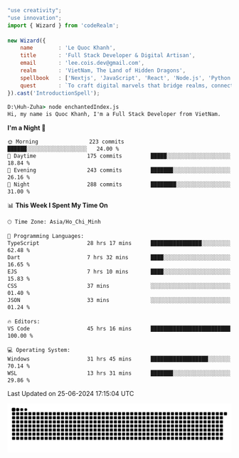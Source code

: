 <!--x axis divider-->

```js 
"use creativity";
"use innovation";
import { Wizard } from 'codeRealm';

new Wizard({
    name        : 'Le Quoc Khanh',
    title       : 'Full Stack Developer & Digital Artisan',
    email       : 'lee.cois.dev@gmail.com',
    realm       : 'VietNam, The Land of Hidden Dragons',
    spellbook   : ['Nextjs', 'JavaScript', 'React', 'Node.js', 'Python', 'Django', 'Cloud Services'],
    quest       : `To craft digital marvels that bridge realms, connect cultures, and bring imagination to life.`,
}).cast('IntroductionSpell');
```

```cmd
D:\Huh-Zuha> node enchantedIndex.js
Hi, my name is Quoc Khanh, I'm a Full Stack Developer from VietNam.
```
<!--START_SECTION:waka-->
**I'm a Night 🦉** 

```text
🌞 Morning                223 commits         ██████░░░░░░░░░░░░░░░░░░░   24.00 % 
🌆 Daytime                175 commits         █████░░░░░░░░░░░░░░░░░░░░   18.84 % 
🌃 Evening                243 commits         ███████░░░░░░░░░░░░░░░░░░   26.16 % 
🌙 Night                  288 commits         ████████░░░░░░░░░░░░░░░░░   31.00 % 
```


📊 **This Week I Spent My Time On** 

```text
🕑︎ Time Zone: Asia/Ho_Chi_Minh

💬 Programming Languages: 
TypeScript               28 hrs 17 mins      ████████████████░░░░░░░░░   62.48 % 
Dart                     7 hrs 32 mins       ████░░░░░░░░░░░░░░░░░░░░░   16.65 % 
EJS                      7 hrs 10 mins       ████░░░░░░░░░░░░░░░░░░░░░   15.83 % 
CSS                      37 mins             ░░░░░░░░░░░░░░░░░░░░░░░░░   01.40 % 
JSON                     33 mins             ░░░░░░░░░░░░░░░░░░░░░░░░░   01.24 % 

🔥 Editors: 
VS Code                  45 hrs 16 mins      █████████████████████████   100.00 % 

💻 Operating System: 
Windows                  31 hrs 45 mins      ██████████████████░░░░░░░   70.14 % 
WSL                      13 hrs 31 mins      ███████░░░░░░░░░░░░░░░░░░   29.86 % 
```


 Last Updated on 25-06-2024 17:15:04 UTC
<!--END_SECTION:waka-->
<picture>
  <source media="(prefers-color-scheme: dark)" srcset="https://raw.githubusercontent.com/leecois/leecois/output/github-contribution-grid-snake-dark.svg">
  <source media="(prefers-color-scheme: light)" srcset="https://raw.githubusercontent.com/leecois/leecois/output/github-contribution-grid-snake.svg">
  <img alt="github contribution grid snake animation" src="https://raw.githubusercontent.com/leecois/leecois/output/github-contribution-grid-snake.svg">
</picture>
